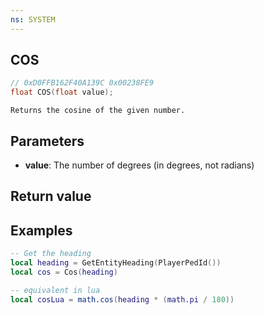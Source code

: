 ```yaml
---
ns: SYSTEM
---
```

## COS

```c
// 0xD0FFB162F40A139C 0x00238FE9
float COS(float value);
```

```
Returns the cosine of the given number.

```

## Parameters
* **value**: The number of degrees (in degrees, not radians)

## Return value


## Examples
```lua
-- Get the heading
local heading = GetEntityHeading(PlayerPedId())
local cos = Cos(heading)

-- equivalent in lua
local cosLua = math.cos(heading * (math.pi / 180))
```
